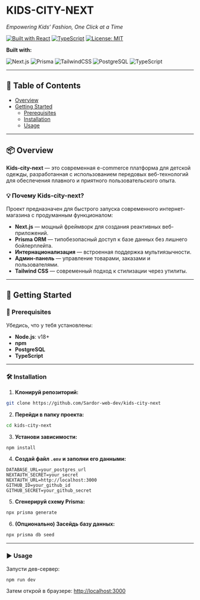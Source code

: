 # KIDS-CITY-NEXT

_Empowering Kids’ Fashion, One Click at a Time_

[![Built with React](https://img.shields.io/badge/Built%20with-React-blue.svg)]()
[![TypeScript](https://img.shields.io/badge/Language-TypeScript-blue.svg)]()
[![License: MIT](https://img.shields.io/badge/License-MIT-yellow.svg)]()

**Built with:**

![Next.js](https://img.shields.io/badge/Next.js-000?logo=next.js&logoColor=white)
![Prisma](https://img.shields.io/badge/Prisma-3982CE?logo=prisma&logoColor=white)
![TailwindCSS](https://img.shields.io/badge/TailwindCSS-38B2AC?logo=tailwind-css&logoColor=white)
![PostgreSQL](https://img.shields.io/badge/PostgreSQL-336791?logo=postgresql&logoColor=white)
![TypeScript](https://img.shields.io/badge/TypeScript-3178C6?logo=typescript&logoColor=white)

---

## 📑 Table of Contents

- [Overview](#-overview)
- [Getting Started](#-getting-started)
  - [Prerequisites](#-prerequisites)
  - [Installation](#-installation)
  - [Usage](#️-usage)

---

## 📦 Overview

**Kids-city-next** — это современная e-commerce платформа для детской одежды, разработанная с использованием передовых веб-технологий для обеспечения плавного и приятного пользовательского опыта.

### 💡 Почему Kids-city-next?

Проект предназначен для быстрого запуска современного интернет-магазина с продуманным функционалом:

- **Next.js** — мощный фреймворк для создания реактивных веб-приложений.
- **Prisma ORM** — типобезопасный доступ к базе данных без лишнего бойлерплейта.
- **Интернационализация** — встроенная поддержка мультиязычности.
- **Админ-панель** — управление товарами, заказами и пользователями.
- **Tailwind CSS** — современный подход к стилизации через утилиты.

---

## 🚀 Getting Started

### 🔧 Prerequisites

Убедись, что у тебя установлены:

- **Node.js**: v18+
- **npm**
- **PostgreSQL**
- **TypeScript**

---

### 🛠 Installation

1. **Клонируй репозиторий:**

```bash
git clone https://github.com/Sardor-web-dev/kids-city-next
```

2. **Перейди в папку проекта:**

```bash
cd kids-city-next
```

3. **Установи зависимости:**

```bash
npm install
```

4. **Создай файл `.env` и заполни его данными:**

```env
DATABASE_URL=your_postgres_url
NEXTAUTH_SECRET=your_secret
NEXTAUTH_URL=http://localhost:3000
GITHUB_ID=your_github_id
GITHUB_SECRET=your_github_secret
```

5. **Сгенерируй схему Prisma:**

```bash
npx prisma generate
```

6. **(Опционально) Засейдь базу данных:**

```bash
npx prisma db seed
```

---

### ▶️ Usage

Запусти дев-сервер:

```bash
npm run dev
```

Затем открой в браузере: [http://localhost:3000](http://localhost:3000)





